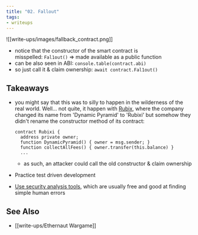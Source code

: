 ```yaml
---
title: "02. Fallout"
tags: 
- writeups
---
```


![[write-ups/images/fallback_contract.png]]

-   notice that the constructor of the smart contract is misspelled: `Fal1out()` => made available as a public function
-   can be also seen in ABI: `console.table(contract.abi)`
-   so just call it & claim ownership: `await contract.Fal1out()`

## Takeaways
-  you might say that this was to silly to happen in the wilderness of the real world. Well... not quite, it happen with [Rubix](https://www.rubix.net/), where the company changed its name from 'Dynamic Pyramid' to 'Rubixi' but somehow they didn't rename the constructor method of its contract:
    
    ```solidity
    contract Rubixi {
      address private owner;
      function DynamicPyramid() { owner = msg.sender; }
      function collectAllFees() { owner.transfer(this.balance) }
      ...
    ```
    
    -   as such, an attacker could call the old constructor & claim ownership
-   Practice test driven development
-   [Use security analysis tools](https://consensys.github.io/smart-contract-best-practices/security_tools/), which are usually free and good at finding simple human errors

## See Also
- [[write-ups/Ethernaut Wargame]]